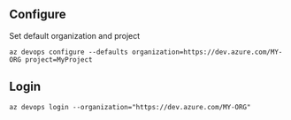 
## Configure

Set default organization and project

    az devops configure --defaults organization=https://dev.azure.com/MY-ORG project=MyProject

## Login

    az devops login --organization="https://dev.azure.com/MY-ORG"
